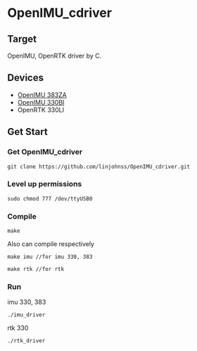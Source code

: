 # OpenIMU_cdriver
## Target
OpenIMU, OpenRTK driver by C.
## Devices
* [OpenIMU 383ZA](https://buildmedia.readthedocs.org/media/pdf/openimu/latest/openimu.pdf)
* [OpenIMU 330BI](https://buildmedia.readthedocs.org/media/pdf/openimu/latest/openimu.pdf)
* OpenRTK 330LI
## Get Start
### Get OpenIMU_cdriver
```shell
git clone https://github.com/linjohnss/OpenIMU_cdriver.git
```
### Level up permissions
```shell
sudo chmod 777 /dev/ttyUSB0
```

### Compile
```shell
make
```
Also can compile respectively
```shell
make imu //for imu 330, 383
```
```shell
make rtk //for rtk
```
### Run
imu 330, 383
```shell
./imu_driver
```
rtk 330
```shell
./rtk_driver
```

